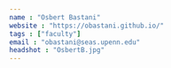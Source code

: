 ```yaml
---
name : "Osbert Bastani"
website : "https://obastani.github.io/"
tags : ["faculty"]
email : "obastani@seas.upenn.edu"
headshot : "OsbertB.jpg"
---
```

